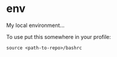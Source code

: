 env
===

My local environment...

To use put this somewhere in your profile:

    source <path-to-repo>/bashrc
